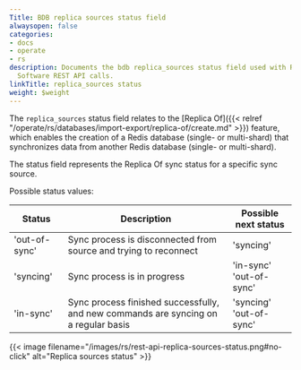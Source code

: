 ```yaml
---
Title: BDB replica sources status field
alwaysopen: false
categories:
- docs
- operate
- rs
description: Documents the bdb replica_sources status field used with Redis Enterprise
  Software REST API calls.
linkTitle: replica_sources status
weight: $weight
---
```


The `replica_sources` status field relates to the [Replica Of]({{< relref "/operate/rs/databases/import-export/replica-of/create.md" >}}) feature, which enables the creation of a Redis database (single- or multi-shard) that synchronizes data from another Redis database (single- or multi-shard).

The status field represents the Replica Of sync status for a specific sync source.

Possible status values:

| Status | Description | Possible next status |
|--------|-------------|----------------------|
| 'out-of-sync' | Sync process is disconnected from source and trying to reconnect | 'syncing' |
| 'syncing' | Sync process is in progress | 'in-sync' <br />'out-of-sync' |
| 'in-sync' | Sync process finished successfully, and new commands are syncing on a regular basis | 'syncing' <br />'out-of-sync'

{{< image filename="/images/rs/rest-api-replica-sources-status.png#no-click" alt="Replica sources status" >}}
